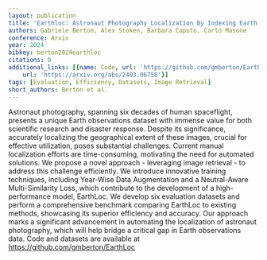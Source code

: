 ```yaml
---
layout: publication
title: 'Earthloc: Astronaut Photography Localization By Indexing Earth From Space'
authors: Gabriele Berton, Alex Stoken, Barbara Caputo, Carlo Masone
conference: Arxiv
year: 2024
bibkey: berton2024earthloc
citations: 0
additional_links: [{name: Code, url: 'https://github.com/gmberton/EarthLoc'}, {name: Paper,
    url: 'https://arxiv.org/abs/2403.06758'}]
tags: [Evaluation, Efficiency, Datasets, Image Retrieval]
short_authors: Berton et al.
---
```

Astronaut photography, spanning six decades of human spaceflight, presents a
unique Earth observations dataset with immense value for both scientific
research and disaster response. Despite its significance, accurately localizing
the geographical extent of these images, crucial for effective utilization,
poses substantial challenges. Current manual localization efforts are
time-consuming, motivating the need for automated solutions. We propose a novel
approach - leveraging image retrieval - to address this challenge efficiently.
We introduce innovative training techniques, including Year-Wise Data
Augmentation and a Neutral-Aware Multi-Similarity Loss, which contribute to the
development of a high-performance model, EarthLoc. We develop six evaluation
datasets and perform a comprehensive benchmark comparing EarthLoc to existing
methods, showcasing its superior efficiency and accuracy. Our approach marks a
significant advancement in automating the localization of astronaut
photography, which will help bridge a critical gap in Earth observations data.
Code and datasets are available at https://github.com/gmberton/EarthLoc
